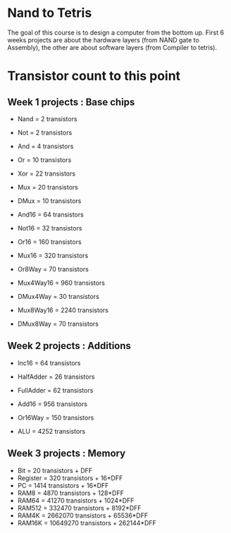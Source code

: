 # Nand to Tetris
The goal of this course is to design a computer from the bottom up.
First 6 weeks projects are about the hardware layers (from NAND gate
to Assembly), the other are about software layers (from Compiler
to tetris).


# Transistor count to this point
## Week 1 projects : Base chips
- Nand = 2 transistors
- Not = 2 transistors
- And = 4 transistors
- Or = 10 transistors
- Xor = 22 transistors

- Mux = 20 transistors
- DMux = 10 transistors

- And16 = 64 transistors
- Not16 = 32 transistors
- Or16 = 160 transistors
- Mux16 = 320 transistors

- Or8Way = 70 transistors
- Mux4Way16 = 960 transistors
- DMux4Way = 30 transistors
- Mux8Way16 = 2240 transistors
- DMux8Way = 70 transistors

## Week 2 projects : Additions
- Inc16 = 64 transistors
- HalfAdder = 26 transistors
- FullAdder = 62 transistors

- Add16 = 956 transistors

- Or16Way = 150 transistors
- ALU = 4252 transistors

## Week 3 projects : Memory
- Bit = 20 transistors + DFF
- Register = 320 transistors + 16\*DFF
- PC = 1414 transistors + 16\*DFF
- RAM8 = 4870 transistors + 128\*DFF
- RAM64 = 41270 transistors + 1024\*DFF
- RAM512 = 332470 transistors + 8192\*DFF
- RAM4K = 2662070 transistors + 65536\*DFF
- RAM16K = 10649270 transistors + 262144\*DFF
